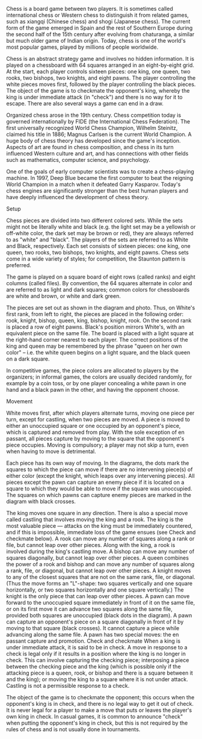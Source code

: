 Chess is a board game between two players. It is sometimes called international chess or Western chess to distinguish it from related games, such as xiangqi (Chinese chess) and shogi (Japanese chess). The current form of the game emerged in Spain and the rest of Southern Europe during the second half of the 15th century after evolving from chaturanga, a similar but much older game of Indian origin. Today, chess is one of the world's most popular games, played by millions of people worldwide.

Chess is an abstract strategy game and involves no hidden information. It is played on a chessboard with 64 squares arranged in an eight-by-eight grid. At the start, each player controls sixteen pieces: one king, one queen, two rooks, two bishops, two knights, and eight pawns. The player controlling the white pieces moves first, followed by the player controlling the black pieces. The object of the game is to checkmate the opponent's king, whereby the king is under immediate attack (in "check") and there is no way for it to escape. There are also several ways a game can end in a draw.

Organized chess arose in the 19th century. Chess competition today is governed internationally by FIDE (the International Chess Federation). The first universally recognized World Chess Champion, Wilhelm Steinitz, claimed his title in 1886; Magnus Carlsen is the current World Champion. A huge body of chess theory has developed since the game's inception. Aspects of art are found in chess composition, and chess in its turn influenced Western culture and art, and has connections with other fields such as mathematics, computer science, and psychology.

One of the goals of early computer scientists was to create a chess-playing machine. In 1997, Deep Blue became the first computer to beat the reigning World Champion in a match when it defeated Garry Kasparov. Today's chess engines are significantly stronger than the best human players and have deeply influenced the development of chess theory.

Setup

Chess pieces are divided into two different colored sets. While the sets might not be literally white and black (e.g. the light set may be a yellowish or off-white color, the dark set may be brown or red), they are always referred to as "white" and "black". The players of the sets are referred to as White and Black, respectively. Each set consists of sixteen pieces: one king, one queen, two rooks, two bishops, two knights, and eight pawns. Chess sets come in a wide variety of styles; for competition, the Staunton pattern is preferred.

The game is played on a square board of eight rows (called ranks) and eight columns (called files). By convention, the 64 squares alternate in color and are referred to as light and dark squares; common colors for chessboards are white and brown, or white and dark green.

The pieces are set out as shown in the diagram and photo. Thus, on White's first rank, from left to right, the pieces are placed in the following order: rook, knight, bishop, queen, king, bishop, knight, rook. On the second rank is placed a row of eight pawns. Black's position mirrors White's, with an equivalent piece on the same file. The board is placed with a light square at the right-hand corner nearest to each player. The correct positions of the king and queen may be remembered by the phrase "queen on her own color" – i.e. the white queen begins on a light square, and the black queen on a dark square.

In competitive games, the piece colors are allocated to players by the organizers; in informal games, the colors are usually decided randomly, for example by a coin toss, or by one player concealing a white pawn in one hand and a black pawn in the other, and having the opponent choose.

Movement

White moves first, after which players alternate turns, moving one piece per turn, except for castling, when two pieces are moved. A piece is moved to either an unoccupied square or one occupied by an opponent's piece, which is captured and removed from play. With the sole exception of en passant, all pieces capture by moving to the square that the opponent's piece occupies. Moving is compulsory; a player may not skip a turn, even when having to move is detrimental.

Each piece has its own way of moving. In the diagrams, the dots mark the squares to which the piece can move if there are no intervening piece(s) of either color (except the knight, which leaps over any intervening pieces). All pieces except the pawn can capture an enemy piece if it is located on a square to which they would be able to move if the square was unoccupied. The squares on which pawns can capture enemy pieces are marked in the diagram with black crosses.

The king moves one square in any direction. There is also a special move called castling that involves moving the king and a rook. The king is the most valuable piece — attacks on the king must be immediately countered, and if this is impossible, immediate loss of the game ensues (see Check and checkmate below).
A rook can move any number of squares along a rank or file, but cannot leap over other pieces. Along with the king, a rook is involved during the king's castling move.
A bishop can move any number of squares diagonally, but cannot leap over other pieces.
A queen combines the power of a rook and bishop and can move any number of squares along a rank, file, or diagonal, but cannot leap over other pieces.
A knight moves to any of the closest squares that are not on the same rank, file, or diagonal. (Thus the move forms an "L"-shape: two squares vertically and one square horizontally, or two squares horizontally and one square vertically.) The knight is the only piece that can leap over other pieces.
A pawn can move forward to the unoccupied square immediately in front of it on the same file, or on its first move it can advance two squares along the same file, provided both squares are unoccupied (black dots in the diagram). A pawn can capture an opponent's piece on a square diagonally in front of it by moving to that square (black crosses). It cannot capture a piece while advancing along the same file. A pawn has two special moves: the en passant capture and promotion.
Check and checkmate
When a king is under immediate attack, it is said to be in check. A move in response to a check is legal only if it results in a position where the king is no longer in check. This can involve capturing the checking piece; interposing a piece between the checking piece and the king (which is possible only if the attacking piece is a queen, rook, or bishop and there is a square between it and the king); or moving the king to a square where it is not under attack. Castling is not a permissible response to a check.

The object of the game is to checkmate the opponent; this occurs when the opponent's king is in check, and there is no legal way to get it out of check. It is never legal for a player to make a move that puts or leaves the player's own king in check. In casual games, it is common to announce "check" when putting the opponent's king in check, but this is not required by the rules of chess and is not usually done in tournaments.
